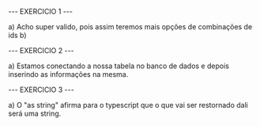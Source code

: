 --- EXERCICIO 1 ---

a) Acho super valido, pois assim teremos mais opções de combinações de ids
b)

--- EXERCICIO 2 ---

a) Estamos conectando a nossa tabela no banco de dados e depois inserindo as informações na mesma. 

--- EXERCICIO 3 ---

a) O "as string" afirma para o typescript que o que vai ser restornado dali será uma string.